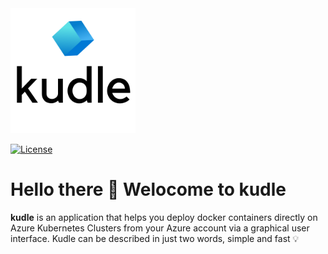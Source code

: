 <img src="images/logo2.png" alt="Projectlogo" width="200">

[![License](https://img.shields.io/badge/License-Apache%202.0-blue.svg)](https://github.com/miranthajayatilake/kudle/blob/main/LICENSE)

# Hello there :wave: Welocome to kudle 

**kudle** is an application that helps you deploy docker containers directly on Azure Kubernetes Clusters from your Azure account via a graphical user interface. Kudle can be described in just two words, simple and fast :bulb: 
